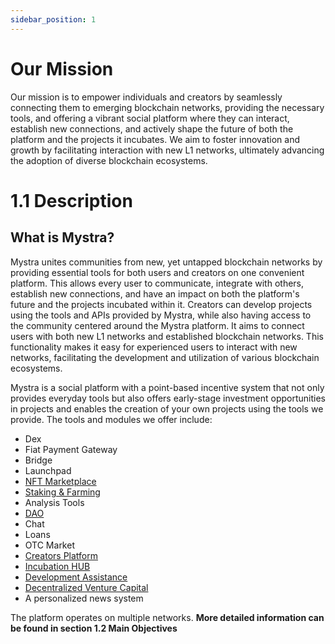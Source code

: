 ```yaml
---
sidebar_position: 1
---
```

# Our Mission

Our mission is to empower individuals and creators by seamlessly connecting them to emerging blockchain networks, providing the necessary tools, and offering a vibrant social platform where they can interact, establish new connections, and actively shape the future of both the platform and the projects it incubates. We aim to foster innovation and growth by facilitating interaction with new L1 networks, ultimately advancing the adoption of diverse blockchain ecosystems.



# 1.1 Description

## What is Mystra?

Mystra unites communities from new, yet untapped blockchain networks by providing essential tools for both users and creators on one convenient platform. This allows every user to communicate, integrate with others, establish new connections, and have an impact on both the platform's future and the projects incubated within it. Creators can develop projects using the tools and APIs provided by Mystra, while also having access to the community centered around the Mystra platform. It aims to connect users with both new L1 networks and established blockchain networks. This functionality makes it easy for experienced users to interact with new networks, facilitating the development and utilization of various blockchain ecosystems.

Mystra is a social platform with a point-based incentive system that not only provides everyday tools but also offers early-stage investment opportunities in projects and enables the creation of your own projects using the tools we provide. The tools and modules we offer include:


- Dex
- Fiat Payment Gateway
- Bridge
- Launchpad
- <a href="https://docs.mystra.io/docs/PRODUCTS%20AND%20SERVICES/2.6-Open-NFT-Marketplace">NFT Marketplace</a>
- <a href="https://docs.mystra.io/docs/PRODUCTS%20AND%20SERVICES/2.9-staking">Staking & Farming</a>
- Analysis Tools
- <a href="https://docs.mystra.io/docs/PRODUCTS%20AND%20SERVICES/2.2%20DAO">DAO</a>
- Chat
- Loans
- OTC Market
- <a href="https://docs.mystra.io/docs/PRODUCTS%20AND%20SERVICES/2.1%20Creators%20platform">Creators Platform</a>
- <a href="https://docs.mystra.io/docs/PRODUCTS%20AND%20SERVICES/2.4%20Incubation%20HUB">Incubation HUB</a>
- <a href="https://docs.mystra.io/docs/PRODUCTS%20AND%20SERVICES/2.5%20Development%20Assistance">Development Assistance</a>
- <a href="https://docs.mystra.io/docs/PRODUCTS%20AND%20SERVICES/2.3%20Venture%20Capital">Decentralized Venture Capital</a>
- A personalized news system

The platform operates on multiple networks. **More detailed information can be found in section 1.2 Main Objectives**
